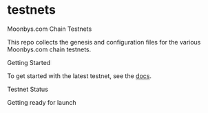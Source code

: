 # testnets
Moonbys.com Chain Testnets

This repo collects the genesis and configuration files for the various Moonbys.com chain testnets.

Getting Started

To get started with the latest testnet, see the [docs](https://www.docs.moonbys.com).

Testnet Status

Getting ready for launch
